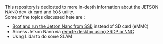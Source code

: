 This repository is dedicated to more in-depth information about the JETSON NANO dev kit card and ROS utility.</br>
Some of the topics discussed here are : 
- [Boot and run the Jetson Nano from SSD](https://github.com/anasderkaoui/AutoRCX/blob/main/Additional%20reports/4th%20report.md) instead of SD card (eMMC)
- Access Jetson Nano via [remote desktop using XRDP or VNC](https://github.com/anasderkaoui/AutoRCX/blob/main/Additional%20reports/1st%20report.md)
- Using Lidar to do some SLAM
